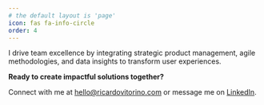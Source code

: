 ```yaml
---
# the default layout is 'page'
icon: fas fa-info-circle
order: 4
---
```


I drive team excellence by integrating strategic product management, agile methodologies, and data insights to transform user experiences.

**Ready to create impactful solutions together?**

Connect with me at [hello@ricardovitorino.com](mailto:hello@ricardovitorino.com) or message me on [LinkedIn](https://www.linkedin.com/in/rjvitorino/).

